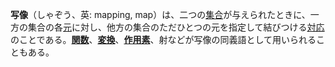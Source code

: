 **写像**（しゃぞう、英: mapping, map）は、二つの[集合](https://ja.wikipedia.org/wiki/%E9%9B%86%E5%90%88 "集合")が与えられたときに、一方の集合の各[元](https://ja.wikipedia.org/wiki/%E5%85%83_(%E6%95%B0%E5%AD%A6) "元 (数学)")に対し、他方の集合のただひとつの元を指定して結びつける[対応](https://ja.wikipedia.org/wiki/%E5%AF%BE%E5%BF%9C_(%E6%95%B0%E5%AD%A6) "対応 (数学)")のことである。**[関数](https://ja.wikipedia.org/wiki/%E9%96%A2%E6%95%B0_(%E6%95%B0%E5%AD%A6) "関数 (数学)")**、**[変換](https://ja.wikipedia.org/wiki/%E5%A4%89%E6%8F%9B_(%E6%95%B0%E5%AD%A6) "変換 (数学)")**、**[作用素](https://ja.wikipedia.org/wiki/%E4%BD%9C%E7%94%A8%E7%B4%A0 "作用素")**、射などが写像の同義語として用いられることもある。